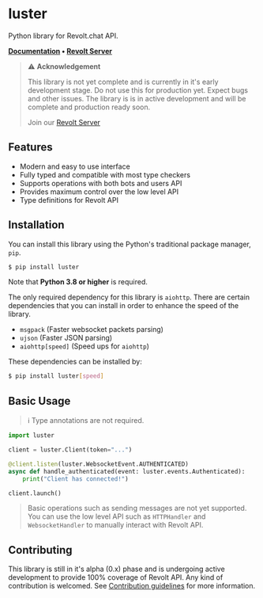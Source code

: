 # luster
Python library for Revolt.chat API.

**[Documentation](https://luster.readthedocs.io) • [Revolt Server]()**

> :warning: **Acknowledgement**
>
> This library is not yet complete and is currently in it's early development stage.
> Do not use this for production yet. Expect bugs and other issues. The library is
> is in active development and will be complete and production ready soon.
>
> Join our [Revolt Server]()

## Features
- Modern and easy to use interface
- Fully typed and compatible with most type checkers
- Supports operations with both bots and users API
- Provides maximum control over the low level API
- Type definitions for Revolt API

## Installation
You can install this library using the Python's traditional package manager, `pip`.
```sh
$ pip install luster
```
Note that **Python 3.8 or higher** is required.

The only required dependency for this library is `aiohttp`. There are certain dependencies
that you can install in order to enhance the speed of the library.

- `msgpack` (Faster websocket packets parsing)
- `ujson` (Faster JSON parsing)
- `aiohttp[speed]` (Speed ups for `aiohttp`)

These dependencies can be installed by:
```sh
$ pip install luster[speed]
```

## Basic Usage
> :information_source: Type annotations are not required.

```py
import luster

client = luster.Client(token="...")

@client.listen(luster.WebsocketEvent.AUTHENTICATED)
async def handle_authenticated(event: luster.events.Authenticated):
    print("Client has connected!")

client.launch()
```

> Basic operations such as sending messages are not yet supported. You
> can use the low level API such as `HTTPHandler` and `WebsocketHandler`
> to manually interact with Revolt API.

## Contributing
This library is still in it's alpha (0.x) phase and is undergoing active development to
provide 100% coverage of Revolt API. Any kind of contribution is welcomed. 
See [Contribution guidelines](https://luster.readthedocs.io/contributing.html) for
more information.
